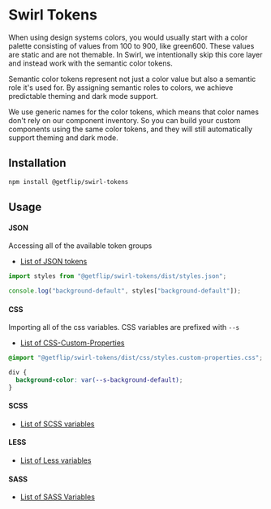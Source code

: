 # Swirl Tokens

When using design systems colors, you would usually start with a color palette
consisting of values from 100 to 900, like green600. These values are static and
are not themable. In Swirl, we intentionally skip this core layer and instead
work with the semantic color tokens.

Semantic color tokens represent not just a color value but also a semantic role
it's used for. By assigning semantic roles to colors, we achieve predictable
theming and dark mode support.

We use generic names for the color tokens, which means that color names don't
rely on our component inventory. So you can build your custom components using
the same color tokens, and they will still automatically support theming and
dark mode.

## Installation

```bash
npm install @getflip/swirl-tokens
```

## Usage

#### JSON

Accessing all of the available token groups

- [List of JSON tokens](https://unpkg.com/browse/@getflip/swirl-tokens/dist/styles.light.json)

```js
import styles from "@getflip/swirl-tokens/dist/styles.json";

console.log("background-default", styles["background-default"]);
```

#### CSS

Importing all of the css variables. CSS variables are prefixed with `--s`

- [List of CSS-Custom-Properties](https://unpkg.com/browse/@getflip/swirl-tokens/dist/css/styles.custom-properties.css)

```css
@import "@getflip/swirl-tokens/dist/css/styles.custom-properties.css";

div {
  background-color: var(--s-background-default);
}
```

#### SCSS

- [List of SCSS variables](https://unpkg.com/browse/@getflip/swirl-tokens/dist/scss/styles.scss)

#### LESS

- [List of Less variables](https://unpkg.com/browse/@getflip/swirl-tokens/dist/less/styles.less)

#### SASS

- [List of SASS Variables](https://unpkg.com/browse/@getflip/swirl-tokens/dist/sass/styles.sass)
